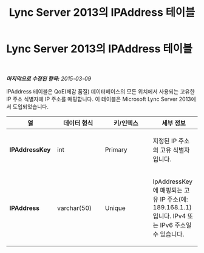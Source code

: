 ﻿---
title: Lync Server 2013의 IPAddress 테이블
TOCTitle: Lync Server 2013의 IPAddress 테이블
ms:assetid: 8ec018b9-158e-4bbe-ad46-869e60315555
ms:mtpsurl: https://technet.microsoft.com/ko-kr/library/JJ205077(v=OCS.15)
ms:contentKeyID: 49304345
ms.date: 08/10/2015
mtps_version: v=OCS.15
ms.translationtype: HT
---

# Lync Server 2013의 IPAddress 테이블

 

_**마지막으로 수정된 항목:** 2015-03-09_

IPAddress 테이블은 QoE(체감 품질) 데이터베이스의 모든 위치에서 사용되는 고유한 IP 주소 식별자에 IP 주소를 매핑합니다. 이 테이블은 Microsoft Lync Server 2013에서 도입되었습니다.


<table>
<colgroup>
<col style="width: 25%" />
<col style="width: 25%" />
<col style="width: 25%" />
<col style="width: 25%" />
</colgroup>
<thead>
<tr class="header">
<th><strong>열</strong></th>
<th><strong>데이터 형식</strong></th>
<th><strong>키/인덱스</strong></th>
<th><strong>세부 정보</strong></th>
</tr>
</thead>
<tbody>
<tr class="odd">
<td><p><strong>IPAddressKey</strong></p></td>
<td><p>int</p></td>
<td><p>Primary</p></td>
<td><p>지정된 IP 주소의 고유 식별자입니다.</p></td>
</tr>
<tr class="even">
<td><p><strong>IPAddress</strong></p></td>
<td><p>varchar(50)</p></td>
<td><p>Unique</p></td>
<td><p>IpAddressKey에 매핑되는 고유 IP 주소(예: 189.168.1.1)입니다. IPv4 또는 IPv6 주소일 수 있습니다.</p></td>
</tr>
</tbody>
</table>

